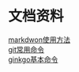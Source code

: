 # 文档资料

[markdwon使用方法](/test.md "test")                                  
[git常用命令](/git_comand.md "git")				
[ginkgo基本命令](/ginkgo_command.md)	
 
